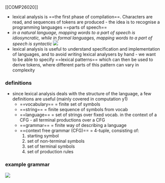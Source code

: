 [[COMP26020]]

- lexical analysis is ==the first phase of compilation==. Characters are read, and sequences of tokens are produced - the idea is to recognise a programming languages ==parts of speech==
- *in a natural language, mapping words to a part of speech is idiosyncratic, while in formal languages, mapping words to a part of speech is syntactic*
![](https://i.imgur.com/hYsN8DA.png)
- lexical analysis is useful to understand specification and implementation of languages, and to avoid writing lexical analysers by hand - we want to be able to specify ==lexical patterns== which can then be used to derive tokens, where different parts of this pattern can vary in complexity


### definitions
- since lexical analysis deals with the structure of the language, a few definitions are useful (mainly covered in computation y1)
	- ==vocabulary== = finite set of symbols
	- ==string== = finite sequence of symbols from vocab
	- ==language== = set of strings over fixed vocab. in the context of a CFG - all terminal productions over a CFG
	- ==grammar== = finite way of describing a language
	- ==context free grammar (CFG)== = 4-tuple, consisting of:
		1. starting symbol
		2. set of non-terminal symbols
		3. set of terminal symbols
		4. set of production rules

### example grammar
![](https://i.imgur.com/T7R23J9.png)
